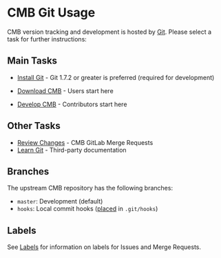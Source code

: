 CMB Git Usage
==================

CMB version tracking and development is hosted by [Git](http://git-scm.com).
Please select a task for further instructions:

Main Tasks
----------

* [Install Git](http://public.kitware.com/Wiki/Git/Download) -
  Git 1.7.2 or greater is preferred (required for development)

* [Download CMB](download.md) - Users start here

* [Develop CMB](develop.md) - Contributors start here

Other Tasks
-----------

* [Review Changes](https://gitlab.kitware.com/cmb/cmb/merge_requests) -
  CMB GitLab Merge Requests
* [Learn Git](http://public.kitware.com/Wiki/Git/Resources) -
  Third-party documentation

Branches
--------

The upstream CMB repository has the following branches:

* `master`: Development (default)
* `hooks`: Local commit hooks
   ([placed](http://public.kitware.com/Wiki/Git/Hooks#Local) in `.git/hooks`)

Labels
------

See [Labels](labels.md) for information on labels for Issues and Merge Requests.
